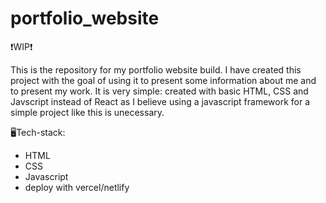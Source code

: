 # portfolio_website

❗WIP❗

This is the repository for my portfolio website build. I have created this project with the goal of using it to present some information about me and to present my work. 
It is very simple: created with basic HTML, CSS and Javscript instead of React as I believe using a javascript framework for a simple
project like this is unecessary. 
 
🖥️Tech-stack:
- HTML
- CSS
- Javascript
- deploy with vercel/netlify

